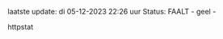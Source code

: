 laatste update: 
di 05-12-2023 22:26   uur 
Status: FAALT - geel - 
<div class="service Y">httpstat</div>